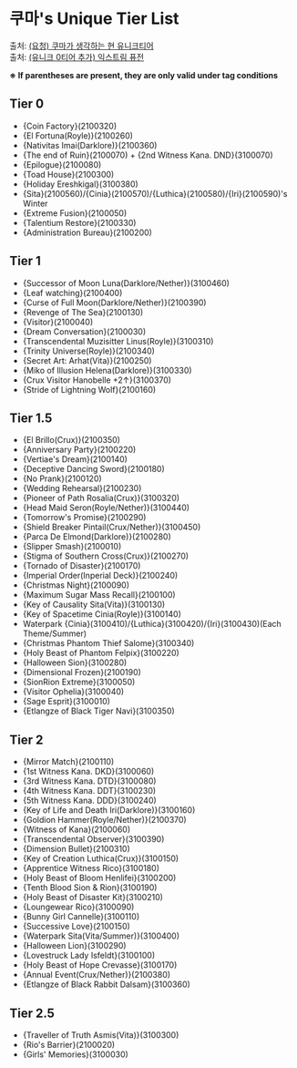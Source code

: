 # 쿠마's Unique Tier List
출처: <a href="https://game.naver.com/lounge/kanatales/board/detail/3663492" target="_blank">(요청) 쿠마가 생각하는 현 유니크티어</a>  
출처: <a href="https://game.naver.com/lounge/kanatales/board/detail/3715437" target="_blank">(유니크 0티어 추가) 익스트림 퓨전</a>

**※ If parentheses are present, they are only valid under tag conditions**

## Tier 0
* {Coin Factory}(2100320)
* {El Fortuna(Royle)}(2100260)
* {Nativitas Imai(Darklore)}(2100360)
* {The end of Ruin}(2100070) + {2nd Witness Kana. DND}(3100070)
* {Epilogue}(2100080)
* {Toad House}(2100300)
* {Holiday Ereshkigal}(3100380)
* {Sita}(2100560)/{Cinia}(2100570)/{Luthica}(2100580)/{Iri}(2100590)'s Winter
* {Extreme Fusion}(2100050)
* {Talentium Restore}(2100330)
* {Administration Bureau}(2100200)

## Tier 1
* {Successor of Moon Luna(Darklore/Nether)}(3100460)
* {Leaf watching}(2100400)
* {Curse of Full Moon(Darklore/Nether)}(2100390)
* {Revenge of The Sea}(2100130)
* {Visitor}(2100040)
* {Dream Conversation}(2100030)
* {Transcendental Muzisitter Linus(Royle)}(3100310)
* {Trinity Universe(Royle)}(2100340)
* {Secret Art: Arhat(Vita)}(2100250)
* {Miko of Illusion Helena(Darklore)}(3100330)
* {Crux Visitor Hanobelle +2↑}(3100370)
* {Stride of Lightning Wolf}(2100160)

## Tier 1.5
* {El Brillo(Crux)}(2100350)
* {Anniversary Party}(2100220)
* {Vertiae's Dream}(2100140)
* {Deceptive Dancing Sword}(2100180)
* {No Prank}(2100120)
* {Wedding Rehearsal}(2100230)
* {Pioneer of Path Rosalia(Crux)}(3100320)
* {Head Maid Seron(Royle/Nether)}(3100440)
* {Tomorrow's Promise}(2100290)
* {Shield Breaker Pintail(Crux/Nether)}(3100450)
* {Parca De Elmond(Darklore)}(2100280)
* {Slipper Smash}(2100010)
* {Stigma of Southern Cross(Crux)}(2100270)
* {Tornado of Disaster}(2100170)
* {Imperial Order(Inperial Deck)}(2100240)
* {Christmas Night}(2100090)
* {Maximum Sugar Mass Recall}(2100100)
* {Key of Causality Sita(Vita)}(3100130)
* {Key of Spacetime Cinia(Royle)}(3100140)
* Waterpark {Cinia}(3100410)/{Luthica}(3100420)/{Iri}(3100430)(Each Theme/Summer)
* {Christmas Phantom Thief Salome}(3100340)
* {Holy Beast of Phantom Felpix}(3100220)
* {Halloween Sion}(3100280)
* {Dimensional Frozen}(2100190)
* {SionRion Extreme}(3100050)
* {Visitor Ophelia}(3100040)
* {Sage Esprit}(3100010)
* {Etlangze of Black Tiger Navi}(3100350)

## Tier 2
* {Mirror Match}(2100110)
* {1st Witness Kana. DKD}(3100060)
* {3rd Witness Kana. DTD}(3100080)
* {4th Witness Kana. DDT}(3100230)
* {5th Witness Kana. DDD}(3100240)
* {Key of Life and Death Iri(Darklore)}(3100160)
* {Goldion Hammer(Royle/Nether)}(2100370)
* {Witness of Kana}(2100060)
* {Transcendental Observer}(3100390)
* {Dimension Bullet}(2100310)
* {Key of Creation Luthica(Crux)}(3100150)
* {Apprentice Witness Rico}(3100180)
* {Holy Beast of Bloom Henlifei}(3100200)
* {Tenth Blood Sion & Rion}(3100190)
* {Holy Beast of Disaster Kit}(3100210)
* {Loungewear Rico}(3100090)
* {Bunny Girl Cannelle}(3100110)
* {Successive Love}(2100150)
* {Waterpark Sita(Vita/Summer)}(3100400)
* {Halloween Lion}(3100290)
* {Lovestruck Lady Isfeldt}(3100100)
* {Holy Beast of Hope Crevasse}(3100170)
* {Annual Event(Crux/Nether)}(2100380)
* {Etlangze of Black Rabbit Dalsam}(3100360)

## Tier 2.5
* {Traveller of Truth Asmis(Vita)}(3100300)
* {Rio's Barrier}(2100020)
* {Girls' Memories}(3100030)
